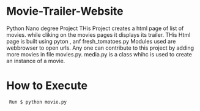 # Movie-Trailer-Website
  Python Nano degree Project
  THis Project creates a html page of list of movies.
  while cliking on the movies pages it displays its trailer.
  THis Html page is built using pyton , anf fresh_tomatoes.py
  Modules used are webbrowser to open urls.
  Any one can contribute to this project by adding more movies in file movies.py.
  media.py is a class whihc is used to create an instance of a movie.
 
 # How to Execute
     Run $ python movie.py
